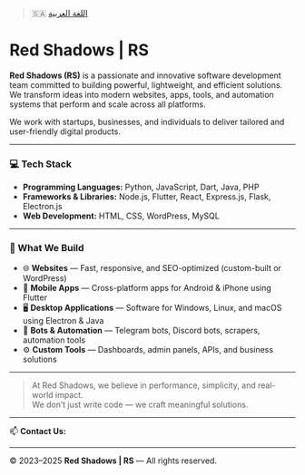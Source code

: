> 🇸🇦 [اللغة العربية](README_AR.md)

# Red Shadows | RS

**Red Shadows (RS)** is a passionate and innovative software development team committed to building powerful, lightweight, and efficient solutions.  
We transform ideas into modern websites, apps, tools, and automation systems that perform and scale across all platforms.

We work with startups, businesses, and individuals to deliver tailored and user-friendly digital products.

---

### 💻 Tech Stack

- **Programming Languages:** Python, JavaScript, Dart, Java, PHP  
- **Frameworks & Libraries:** Node.js, Flutter, React, Express.js, Flask, Electron.js  
- **Web Development:** HTML, CSS, WordPress, MySQL

---

### 🔧 What We Build

- 🌐 **Websites** — Fast, responsive, and SEO-optimized (custom-built or WordPress)  
- 📱 **Mobile Apps** — Cross-platform apps for Android & iPhone using Flutter  
- 🖥️ **Desktop Applications** — Software for Windows, Linux, and macOS using Electron & Java  
- 🤖 **Bots & Automation** — Telegram bots, Discord bots, scrapers, automation tools  
- ⚙️ **Custom Tools** — Dashboards, admin panels, APIs, and business solutions

---

> At Red Shadows, we believe in performance, simplicity, and real-world impact.  
> We don’t just write code — we craft meaningful solutions.

---

📫 **Contact Us:** []()

---

© 2023–2025 **Red Shadows | RS** — All rights reserved.

